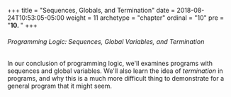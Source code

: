+++
title = "Sequences, Globals, and Termination"
date = 2018-08-24T10:53:05-05:00
weight = 11
archetype = "chapter"
ordinal = "10"
pre = "<b>10. </b>"
+++

###### Programming Logic: Sequences, Global Variables, and Termination

In our conclusion of programming logic, we'll examines programs with sequences and global variables. We'll also learn the idea of *termination* in programs, and why this is a much more difficult thing to demonstrate for a general program that it might seem.